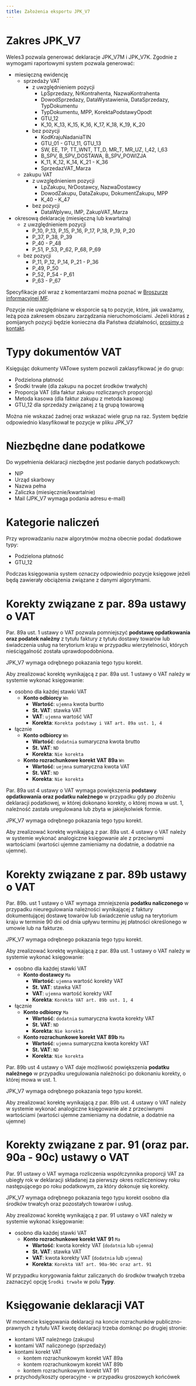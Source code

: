 ```yaml
---
title: Założenia eksportu JPK_V7
---
```

# Zakres JPK_V7

Weles3 pozwala generować deklaracje JPK_V7M i JPK_V7K. Zgodnie z wymogami raportowymi system
pozwala generować:
- miesięczną ewidencję
  - sprzedaży VAT
    - z uwzględnieniem pozycji
      - LpSprzedazy, NrKontrahenta, NazwaKontrahenta
      - DowodSprzedazy, DataWystawienia, DataSprzedazy, TypDokumentu
      - TypDokumentu, MPP, KorektaPodstawyOpodt
      - GTU_12
      - K_10, K_13, K_15, K_16, K_17, K_18, K_19, K_20
    - bez pozycji
      - KodKrajuNadaniaTIN
      - GTU_01 - GTU_11, GTU_13
      - SW, EE, TP, TT_WNT, TT_D, MR_T, MR_UZ, I_42, I_63
      - B_SPV, B_SPV_DOSTAWA, B_SPV_POWIZJA
      - K_11, K_12, K_14, K_21 - K_36
      - SprzedazVAT_Marza
  - zakupu VAT
    - z uwzględnieniem pozycji
      - LpZakupu, NrDostawcy, NazwaDostawcy
      - DowodZakupu, DataZakupu, DokumentZakupu, MPP
      - K_40 - K_47
    - bez pozycji
      - DataWplywu, IMP, ZakupVAT_Marza
- okresową deklarację (miesięczną lub kwartalną)
  - z uwzględnieniem pozycji
    - P_10, P_13, P_15, P_16, P_17, P_18, P_19, P_20
    - P_37, P_38, P_39
    - P_40 - P_48
    - P_51, P_53, P_62, P_68, P_69
  - bez pozycji
    - P_11, P_12, P_14, P_21 - P_36
    - P_49, P_50
    - P_52, P_54 - P_61
    - P_63 - P_67

Specyfikacje pól wraz z komentarzami można poznać w [Broszurze informacyjnej MF](https://www.gov.pl/attachment/aa25bab7-1932-49b1-8b49-d84ffc90c665).

Pozycje nie uwzględniane w eksporcie są to pozycje, które, jak uważamy, leżą poza zakresem
obszaru zarządzania nieruchomościami. Jeżeli któraś z pomijanych pozycji będzie konieczna
dla Państwa działalności, [prosimy o kontakt](mailto:weles@e-adm.pl).

# Typy dokumentów VAT

Księgując dokumenty VATowe system pozwoli zaklasyfikować je do grup:
- Podzielona płatność
- Środki trwałe (dla zakupu na poczet środków trwałych)
- Proporcja VAT (dla faktur zakupu rozliczanych proporcją)
- Metoda kasowa (dla faktur zakupu z metoda kasową)
- GTU_12 dla sprzedaży związanej z tą grupą towarową

Można nie wskazać żadnej oraz wskazać wiele grup na raz.
System będzie odpowiednio klasyfikował te pozycje w pliku JPK_V7

# Niezbędne dane podatkowe

Do wypełnienia deklaracji niezbędne jest podanie danych podatkowych:
- NIP
- Urząd skarbowy
- Nazwa pełna
- Zaliczka (miesięcznie/kwartalnie)
- Mail (JPK_V7 wymaga podania adresu e-mail)
  
# Kategorie naliczeń

Przy wprowadzaniu nazw algorytmów można obecnie podać dodatkowe typy:
- Podzielona płatność
- GTU_12

Podczas księgowania system oznaczy odpowiednio pozycje księgowe jeżeli
będą zawierały obciążenia związane z danymi algorytmami.

# Korekty związane z par. 89a ustawy o VAT

Par. 89a ust. 1 ustawy o VAT pozwala pomniejszyć __podstawę opdatkowania oraz podatek należny__ z tytułu faktury z tytułu dostawy towarów lub świadczenia usług na terytorium kraju w przypadku
wierzytelności, których nieściągalność została uprawdopodobniona. 

JPK_V7 wymaga odrębnego pokazania tego typu korekt.

Aby zrealizować korektę wynikającą z par. 89a ust. 1 ustawy o VAT należy w systemie wykonać
księgowanie:
- osobno dla każdej stawki VAT
  - __Konto odbiorcy__ ```Wn```
    - __Wartość__: ```ujemna``` kwota burtto
    - __St. VAT__: stawka VAT
    - __VAT__: ```ujemna``` wartość VAT
    - __Korekta__: ```Korekta podstawy i VAT art. 89a ust. 1, 4```
- łącznie
  - __Konto odbiorcy__ ```Wn```
    - __Wartość__: ```dodatnia``` sumaryczna kwota brutto
    - __St. VAT__: ```ND```
    - __Korekta__: ```Nie korekta```
  - __Konto rozrachunkowe korekt VAT 89a__ ```Wn```
    - __Wartość__: ```uejmna``` sumaryczna kwota VAT
    - __St. VAT__: ```ND```
    - __Korekta__: ```Nie korekta```

Par. 89a ust 4 ustawy o VAT wymaga powiększenia __podstawy opdatkowania oraz podatku należnego__
w przypadku gdy po złożeniu deklaracji podatkowej, w której dokonano korekty, o której mowa w
ust. 1, należność zastała uregulowana lub zbyta w jakiejkolwiek formie.

JPK_V7 wymaga odrębnego pokazania tego typu korekt.

Aby zrealizować korektę wynikającą z par. 89a ust. 4 ustawy o VAT należy w systemie wykonać
analogiczne księgowanie ale z przeciwnymi wartościami (wartości ujemne zamieniamy na dodatnie,
a dodatnie na ujemne).

# Korekty związane z par. 89b ustawy o VAT
 
Par. 89b. ust 1 ustawy o VAT wymaga zmniejszenia __podatku naliczonego__ w przypadku
nieuregulowania należności wynikającej z faktury dokumentującej dostawę towarów lub świadczenie
usług na terytorium kraju w terminie 90 dni od dnia upływu terminu jej płatności określonego
w umowie lub na fakturze.

JPK_V7 wymaga odrębnego pokazania tego typu korekt.

Aby zrealizować korektę wynikającą z par. 89a ust. 1 ustawy o VAT należy w systemie wykonać
księgowanie:
- osobno dla każdej stawki VAT
  - __Konto dostawcy__ ```Ma```
    - __Wartość__: ```ujemna``` wartość korekty VAT
    - __St. VAT__: stawka VAT
    - __VAT__: ```ujemna``` wartość korekty VAT
    - __Korekta__: ```Korekta VAT art. 89b ust. 1, 4```
- łącznie
  - __Konto odbiorcy__ ```Ma```
    - __Wartość__: ```dodatnia``` sumaryczna kwota korekty VAT
    - __St. VAT__: ```ND```
    - __Korekta__: ```Nie korekta```
  - __Konto rozrachunkowe korekt VAT 89b__ ```Ma```
    - __Wartość__: ```ujemna``` sumaryczna kwota korekty VAT
    - __St. VAT__: ```ND```
    - __Korekta__: ```Nie korekta```

Par. 89b ust 4 ustawy o VAT daje możliwość powiększenia __podatku należnego__
w przypadku uregulowania należności po dokonaniu korekty, o której mowa
w ust. 1.

JPK_V7 wymaga odrębnego pokazania tego typu korekt.

Aby zrealizować korektę wynikającą z par. 89b ust. 4 ustawy o VAT należy w systemie wykonać
analogiczne księgowanie ale z przeciwnymi wartościami (wartości ujemne zamieniamy na dodatnie,
a dodatnie na ujemne)

# Korekty związane z par. 91 (oraz par. 90a - 90c) ustawy o VAT

Par. 91 ustawy o VAT wymaga rozliczenia współczynnika proporcji VAT za ubiegły rok
w deklaracji składanej za pierwszy okres rozliczeniowy roku następującego po roku podatkowym,
za który dokonuje się korekty.

JPK_V7 wymaga odrębnego pokazania tego typu korekt osobno dla środków trwałcyh oraz pozostałych
towarów i usług.

Aby zrealizować korektę wynikającą z par. 91 ustawy o VAT należy w systemie wykonać księgowanie:
- osobno dla każdej stawki VAT
  - __Konto rozrachunkowe korekt VAT 91__ ```Ma```
    - __Wartość__: kwota korekty VAT (```dodatnia``` lub ```ujemna```)
    - __St. VAT__: stawka VAT 
    - __VAT__: kwota korekty VAT (```dodatnia``` lub ```ujemna```)
    - __Korekta__: ```Korekta VAT art. 90a-90c oraz art. 91```

W przypadku korygowania faktur zaliczanych do środków trwałych trzeba zaznaczyć opcję ```Środki trwałe``` w polu __Typy__.

# Księgowanie deklaracji VAT

W momencie księgowania deklaracji na koncie rozrachunków publiczno-prawnych z tytułu VAT
kwotę deklaracji trzeba domknąć po drugiej stronie:
 - kontami VAT należnego (zakupu)
 - kontami VAT naliczonego (sprzedaży)
 - kontami korekt VAT
   - kontem rozrachunkowym korekt VAT 89a
   - kontem rozrachunkowym korekt VAT 89b
   - kontem rozrachunkowym korekt VAT 91
 - przychody/koszty operacyjne - w przypadku groszowych końcówek
